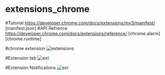 # extensions_chrome

#Tutorial 
https://developer.chrome.com/docs/extensions/mv3/manifest/
[manifest.json]
#API Refrence
https://developer.chrome.com/docs/extensions/reference/
[chrome.alarm]
[chrome.runtime]

#chrome extension
![extensions](https://github.com/selvaganapathi-DA/extensions_chrome/assets/71866457/a9d766c3-7ffb-4265-b097-0d0055a9f431)

#Extension tab
![ext](https://github.com/selvaganapathi-DA/extensions_chrome/assets/71866457/e6522a90-ac79-4ed3-a235-b3908c1ea575)

#Extension Notifications
![exr](https://github.com/selvaganapathi-DA/extensions_chrome/assets/71866457/aec203db-2f9a-4309-be6a-2e643ccc5b8d)

